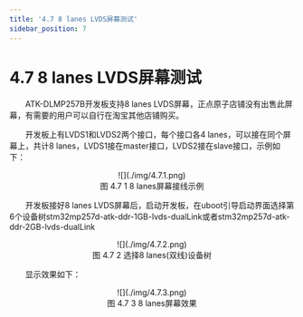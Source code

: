 ```yaml
---
title: '4.7 8 lanes LVDS屏幕测试'
sidebar_position: 7
---
```


# 4.7 8 lanes LVDS屏幕测试

&emsp;&emsp;ATK-DLMP257B开发板支持8 lanes LVDS屏幕，正点原子店铺没有出售此屏幕，有需要的用户可以自行在淘宝其他店铺购买。

&emsp;&emsp;开发板上有LVDS1和LVDS2两个接口，每个接口各4 lanes，可以接在同个屏幕上，共计8 lanes，LVDS1接在master接口，LVDS2接在slave接口，示例如下：


<center>
![](./img/4.7.1.png)<br />
图 4.7 1 8 lanes屏幕接线示例
</center>

&emsp;&emsp;开发板接好8 lanes LVDS屏幕后，启动开发板，在uboot引导启动界面选择第6个设备树stm32mp257d-atk-ddr-1GB-lvds-dualLink或者stm32mp257d-atk-ddr-2GB-lvds-dualLink

<center>
![](./img/4.7.2.png)<br />
图 4.7 2 选择8 lanes(双线)设备树
</center>

&emsp;&emsp;显示效果如下：

<center>
![](./img/4.7.3.png)<br />
图 4.7 3 8 lanes屏幕效果
</center>












